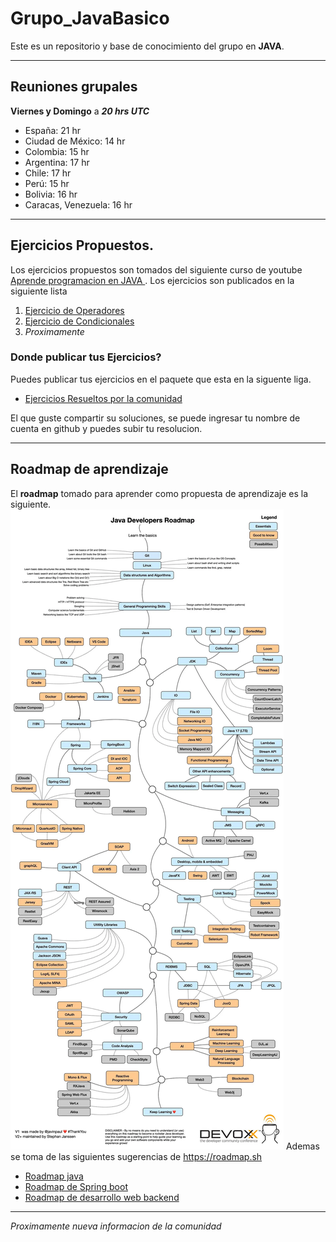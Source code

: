 # Grupo_JavaBasico
Este es un repositorio y base de conocimiento del grupo en **JAVA**.

---

## Reuniones grupales

**Viernes y Domingo** a _**20 hrs UTC**_
* España: 21 hr
* Ciudad de México: 14 hr
* Colombia: 15 hr
* Argentina: 17 hr
* Chile: 17 hr
* Perú: 15 hr
* Bolivia: 16 hr
* Caracas, Venezuela: 16 hr

---

## Ejercicios Propuestos.
Los ejercicios propuestos son tomados del siguiente curso de youtube
[Aprende programacion en JAVA ](https://youtu.be/2ZXiuh0rg3M?si=WHeZEF8ryv7F8l6O).
Los ejercicios son publicados en la siguiente lista
1. [Ejercicio de Operadores](/src/main/java/org/moure/grupoJava/Ejercicios/Operadores)
2. [Ejercicio de Condicionales](/src/main/java/org/moure/grupoJava/Ejercicios/Condicionales)
3. _Proximamente_

### Donde publicar tus Ejercicios?
Puedes publicar tus ejercicios en el paquete que esta en la siguente liga.
* [Ejercicios Resueltos por la comunidad](/src/main/java/org/moure/grupoJava/EjeResueltosComunidad)

El que guste compartir su soluciones, se puede ingresar tu nombre de cuenta en github y puedes subir tu resolucion.

---

## Roadmap de aprendizaje

El **roadmap** tomado para aprender como propuesta de aprendizaje es la siguiente.
![Roadmap de java](/media/Ruta_AprendizajeJava.webp)
Ademas se toma de las siguientes sugerencias de https://roadmap.sh
* [Roadmap java](https://roadmap.sh/java)
* [Roadmap de Spring boot](https://roadmap.sh/spring-boot)
* [Roadmap de desarrollo web backend](https://roadmap.sh/backend)

---



_Proximamente nueva informacion de la comunidad_